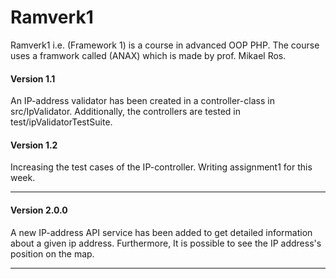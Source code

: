 # Ramverk1

Ramverk1 i.e. (Framework 1) is a course in advanced OOP PHP. The course uses a framwork called (ANAX) which is made by prof. Mikael Ros.

#### Version 1.1

An IP-address validator has been created in a controller-class in src/IpValidator. Additionally, the controllers
are tested in test/ipValidatorTestSuite.

#### Version 1.2

Increasing the test cases of the IP-controller. Writing assignment1 for this week.

***


#### Version 2.0.0
A new IP-address API service has been added to get detailed information about a given ip address. Furthermore, It is possible to see the IP address's position on the map.

***
